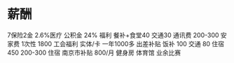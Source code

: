 # 薪酬
7保险2金
2.6%医疗
公积金 24%
福利 餐补+食堂40 交通30
通讯费 200-300
安家费 1次性 1800
工会福利 实体/卡 一年1000多
出差补贴 饭补 100 交通 80 住宿 450 200-300
住宿 南京市补贴 800/月
健身房 体育馆 业余比赛

